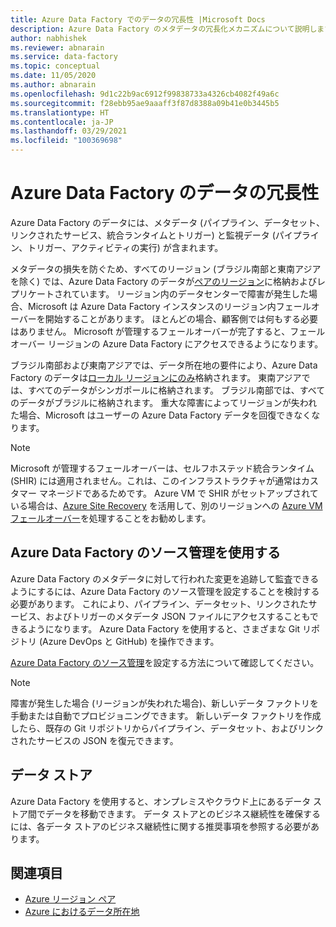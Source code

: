 ```yaml
---
title: Azure Data Factory でのデータの冗長性 |Microsoft Docs
description: Azure Data Factory のメタデータの冗長化メカニズムについて説明します
author: nabhishek
ms.reviewer: abnarain
ms.service: data-factory
ms.topic: conceptual
ms.date: 11/05/2020
ms.author: abnarain
ms.openlocfilehash: 9d1c22b9ac6912f99838733a4326cb4082f49a6c
ms.sourcegitcommit: f28ebb95ae9aaaff3f87d8388a09b41e0b3445b5
ms.translationtype: HT
ms.contentlocale: ja-JP
ms.lasthandoff: 03/29/2021
ms.locfileid: "100369698"
---
```

# <a name="azure-data-factory-data-redundancy"></a>**Azure Data Factory のデータの冗長性**

Azure Data Factory のデータには、メタデータ (パイプライン、データセット、リンクされたサービス、統合ランタイムとトリガー) と監視データ (パイプライン、トリガー、アクティビティの実行) が含まれます。 

メタデータの損失を防ぐため、すべてのリージョン (ブラジル南部と東南アジアを除く) では、Azure Data Factory のデータが[ペアのリージョン](../best-practices-availability-paired-regions.md#azure-regional-pairs)に格納およびレプリケートされています。 リージョン内のデータセンターで障害が発生した場合、Microsoft は Azure Data Factory インスタンスのリージョン内フェールオーバーを開始することがあります。 ほとんどの場合、顧客側では何もする必要はありません。 Microsoft が管理するフェールオーバーが完了すると、フェールオーバー リージョンの Azure Data Factory にアクセスできるようになります。 

ブラジル南部および東南アジアでは、データ所在地の要件により、Azure Data Factory のデータは[ローカル リージョンにのみ](../storage/common/storage-redundancy.md#locally-redundant-storage)格納されます。 東南アジアでは、すべてのデータがシンガポールに格納されます。 ブラジル南部では、すべてのデータがブラジルに格納されます。 重大な障害によってリージョンが失われた場合、Microsoft はユーザーの Azure Data Factory データを回復できなくなります。  

> [!NOTE]
> Microsoft が管理するフェールオーバーは、セルフホステッド統合ランタイム (SHIR) には適用されません。これは、このインフラストラクチャが通常はカスタマー マネージドであるためです。 Azure VM で SHIR がセットアップされている場合は、[Azure Site Recovery](../site-recovery/site-recovery-overview.md) を活用して、別のリージョンへの [Azure VM フェールオーバー](../site-recovery/azure-to-azure-architecture.md)を処理することをお勧めします。



## <a name="using-source-control-in-azure-data-factory"></a>**Azure Data Factory のソース管理を使用する**

Azure Data Factory のメタデータに対して行われた変更を追跡して監査できるようにするには、Azure Data Factory のソース管理を設定することを検討する必要があります。 これにより、パイプライン、データセット、リンクされたサービス、およびトリガーのメタデータ JSON ファイルにアクセスすることもできるようになります。 Azure Data Factory を使用すると、さまざまな Git リポジトリ (Azure DevOps と GitHub) を操作できます。 

 [Azure Data Factory のソース管理](./source-control.md)を設定する方法について確認してください。 

> [!NOTE]
> 障害が発生した場合 (リージョンが失われた場合)、新しいデータ ファクトリを手動または自動でプロビジョニングできます。 新しいデータ ファクトリを作成したら、既存の Git リポジトリからパイプライン、データセット、およびリンクされたサービスの JSON を復元できます。 



## <a name="data-stores"></a>**データ ストア**

Azure Data Factory を使用すると、オンプレミスやクラウド上にあるデータ ストア間でデータを移動できます。 データ ストアとのビジネス継続性を確保するには、各データ ストアのビジネス継続性に関する推奨事項を参照する必要があります。 

 

## <a name="see-also"></a>関連項目

- [Azure リージョン ペア](../best-practices-availability-paired-regions.md)
- [Azure におけるデータ所在地](https://azure.microsoft.com/global-infrastructure/data-residency/)